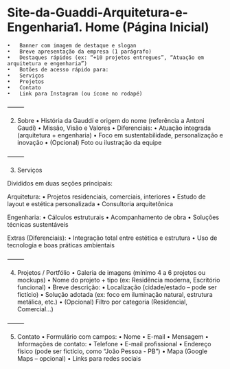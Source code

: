 # Site-da-Guaddi-Arquitetura-e-Engenharia1. Home (Página Inicial)
	•	Banner com imagem de destaque e slogan
	•	Breve apresentação da empresa (1 parágrafo)
	•	Destaques rápidos (ex: “+10 projetos entregues”, “Atuação em arquitetura e engenharia”)
	•	Botões de acesso rápido para:
	•	Serviços
	•	Projetos
	•	Contato
	•	Link para Instagram (ou ícone no rodapé)

⸻

2. Sobre
	•	História da Gauddí e origem do nome (referência a Antoni Gaudí)
	•	Missão, Visão e Valores
	•	Diferenciais:
	•	Atuação integrada (arquitetura + engenharia)
	•	Foco em sustentabilidade, personalização e inovação
	•	(Opcional) Foto ou ilustração da equipe

⸻

3. Serviços

Divididos em duas seções principais:

Arquitetura:
	•	Projetos residenciais, comerciais, interiores
	•	Estudo de layout e estética personalizada
	•	Consultoria arquitetônica

Engenharia:
	•	Cálculos estruturais
	•	Acompanhamento de obra
	•	Soluções técnicas sustentáveis

Extras (Diferenciais):
	•	Integração total entre estética e estrutura
	•	Uso de tecnologia e boas práticas ambientais

⸻

4. Projetos / Portfólio
	•	Galeria de imagens (mínimo 4 a 6 projetos ou mockups)
	•	Nome do projeto + tipo (ex: Residência moderna, Escritório funcional)
	•	Breve descrição:
	•	Localização (cidade/estado – pode ser fictício)
	•	Solução adotada (ex: foco em iluminação natural, estrutura metálica, etc.)
	•	(Opcional) Filtro por categoria (Residencial, Comercial…)

⸻

5. Contato
	•	Formulário com campos:
	•	Nome
	•	E-mail
	•	Mensagem
	•	Informações de contato:
	•	Telefone
	•	E-mail profissional
	•	Endereço físico (pode ser fictício, como “João Pessoa - PB”)
	•	Mapa (Google Maps – opcional)
	•	Links para redes sociais
	